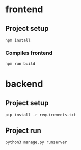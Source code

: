 # frontend

## Project setup
```
npm install
```

### Compiles frontend
```
npm run build
```

# backend

## Project setup
```
pip install -r requirements.txt
```

## Project run
```
python3 manage.py runserver
```

